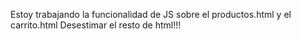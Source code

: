 Estoy trabajando la funcionalidad de JS sobre el productos.html y el carrito.html
Desestimar el resto de html!!!

